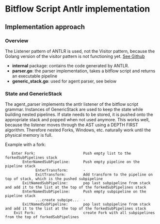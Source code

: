 # Bitflow Script Antlr implementation

## Implementation approach

### Overview

The Listener pattern of ANTLR is used, not the Visitor pattern, because the Golang version of the visitor pattern is not
functioning yet. [See Github](https://github.com/antlr/antlr4/pull/1807)
 
- **internal** package: contains the code generated by ANTLR.
- **parser.go**: the parser implementation, takes a bitflow script and returns an executable pipeline
- **generic_stack.go**: used for agent parser, see below

### State and GenericStack

The agent_parser implements the antlr listener of the bitflow script grammar.
Instances of GenericStack are used to keep the state while building nested pipelines.
If state needs to be stored, it is pushed onto the appropriate stack and popped when not used anymore.
This works well, because the listener moves through the AST using a DEPTH FIRST algorithm. Therefore nested Forks, Windows, etc. naturally work until the physical memory is full.

Example with a fork:
```
   Enter Fork:                      Push empty list to the forkedSubPipelines stack
	    EnterNamedSubPipeline:      Push empty pipeline on the pipeline stack 
		      EnterTransform:       -
		      ExitTransform:        Add transform to the pipeline on top of stack, which is the pushed subpipeline
	    ExitNamedSubPipeline:       pop last subpipeline from stack and add it to the list at the top of the forkedSubPipelines stack
	    EnterNamedSubPipeline:      Push empty subpipeline on the pipeline stack
		      ...create subpipe...  -
	    ExitNamedSubPipeline:       pop last subpipeline from stack and add it to the list at the top of the forkedSubPipelines stack
    Exit Fork:                      create Fork with all subpipelines from the top of forkedSubPipelines
```
